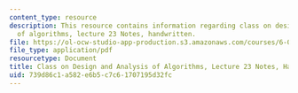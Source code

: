 ```yaml
---
content_type: resource
description: This resource contains information regarding class on design and analysis
  of algorithms, lecture 23 Notes, handwritten.
file: https://ol-ocw-studio-app-production.s3.amazonaws.com/courses/6-046j-design-and-analysis-of-algorithms-spring-2015/739d86c1a582e6b5c7c61707195d32fc_MIT6_046JS15_writtenlec23.pdf
file_type: application/pdf
resourcetype: Document
title: Class on Design and Analysis of Algorithms, Lecture 23 Notes, Handwritten
uid: 739d86c1-a582-e6b5-c7c6-1707195d32fc
---
```

